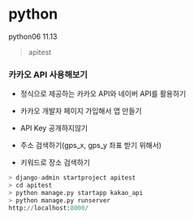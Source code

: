 # python
python06 11.13

> apitest

### 카카오 API 사용해보기
  * 정식으로 제공하는 카카오 API와 네이버 API를 활용하기
  * 카카오 개발자 페이지 가입해서 앱 만들기
  * API Key 공개하지않기

* 주소 검색하기(gps_x, gps_y 좌표 받기 위해서)
* 키워드로 장소 검색하기
```python
> django-admin startproject apitest
> cd apitest
> python manage.py startapp kakao_api
> python manage.py runserver
http://localhost:8000/
```
